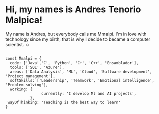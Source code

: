 # Hi, my names is Andres Tenorio Malpica!

My name is Andres, but everybody calls me Mmalpi. I'm in love with technology since my birth, that is why I decide to became a computer scientist. ☺

```

const Mmalpi = {
  code: ['Java','C', 'Python', 'C+', 'C++', 'Ensamblador'], 
  tools: ['SQL', 'Azure'],
  areas: ['Data Analysis', 'ML', 'Cloud', 'Software development', 'Project management'],
  softSkills: ['Leadership', 'Teamwork', 'Emotional intelligence', 'Problem solving'],
  working: {
                currently: 'I develop Ml and AI projects',
           },
 wayOfThinking: 'Teaching is the best way to learn'
}
```
